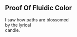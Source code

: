 Proof Of Fluidic Color
----------------------
I saw how paths are blossomed  
by the lyrical  
candle.  
